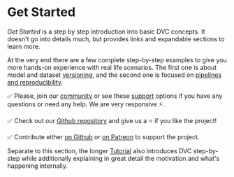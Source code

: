 # Get Started

_Get Started_ is a step by step introduction into basic DVC concepts. It doesn't
go into details much, but provides links and expandable sections to learn more.

At the very end there are a few complete step-by-step examples to give you more
hands-on experience with real life scenarios. The first one is about model and
dataset [versioning](/doc/get-started/example-versioning), and the second one is
focused on [pipelines and reproducibility](/doc/get-started/example-pipeline).

✅ Please, join our [community](/chat) or see these [support](/support) options
if you have any questions or need any help. We are very responsive ⚡.

✅ Check out our [Github repository](https://github.com/iterative/dvc) and give
us a ⭐ if you like the project!

✅ Contribute either [on Github](https://github.com/iterative/dvc) or
[on Patreon](https://www.patreon.com/DVCorg/overview) to support the project.

Separate to this section, the longer [Tutorial](/doc/tutorial) also introduces
DVC step-by-step while additionally explaining in great detail the motivation
and what's happening internally.
